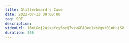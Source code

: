 ```yaml
---
title: Glitterbeard's Cave
date: 2022-07-13 00:00:00
tag: SOT
description:
videoUrl: 16mLGoj2uixoYcy5oeQ7vzwGPAQvc1sbVqvt01uHnjS8
duration: 346
---
```

